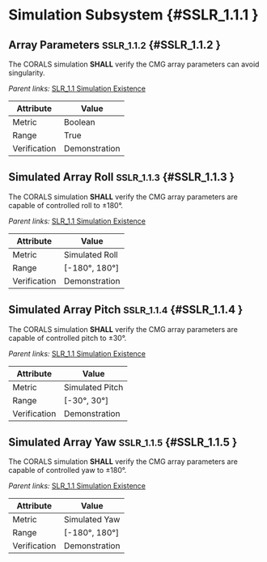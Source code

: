 # Simulation Subsystem {#SSLR_1.1.1 }

## Array Parameters <small>SSLR_1.1.2</small> {#SSLR_1.1.2 }

The CORALS simulation **SHALL** verify the CMG array parameters can avoid singularity.

*Parent links:* [SLR_1.1 Simulation Existence](SLR_1.html#SLR_1.1)

| Attribute | Value |
| --------- | ----- |
| Metric | Boolean |
| Range | True |
| Verification | Demonstration |


## Simulated Array Roll <small>SSLR_1.1.3</small> {#SSLR_1.1.3 }

The CORALS simulation **SHALL** verify the CMG array parameters are capable of controlled roll to ±180°.

*Parent links:* [SLR_1.1 Simulation Existence](SLR_1.html#SLR_1.1)

| Attribute | Value |
| --------- | ----- |
| Metric | Simulated Roll |
| Range | [-180°, 180°] |
| Verification | Demonstration |


## Simulated Array Pitch <small>SSLR_1.1.4</small> {#SSLR_1.1.4 }

The CORALS simulation **SHALL** verify the CMG array parameters are capable of controlled pitch to ±30°.

*Parent links:* [SLR_1.1 Simulation Existence](SLR_1.html#SLR_1.1)

| Attribute | Value |
| --------- | ----- |
| Metric | Simulated Pitch |
| Range | [-30°, 30°] |
| Verification | Demonstration |


## Simulated Array Yaw <small>SSLR_1.1.5</small> {#SSLR_1.1.5 }

The CORALS simulation **SHALL** verify the CMG array parameters are capable of controlled yaw to ±180°.

*Parent links:* [SLR_1.1 Simulation Existence](SLR_1.html#SLR_1.1)

| Attribute | Value |
| --------- | ----- |
| Metric | Simulated Yaw |
| Range | [-180°, 180°] |
| Verification | Demonstration |


